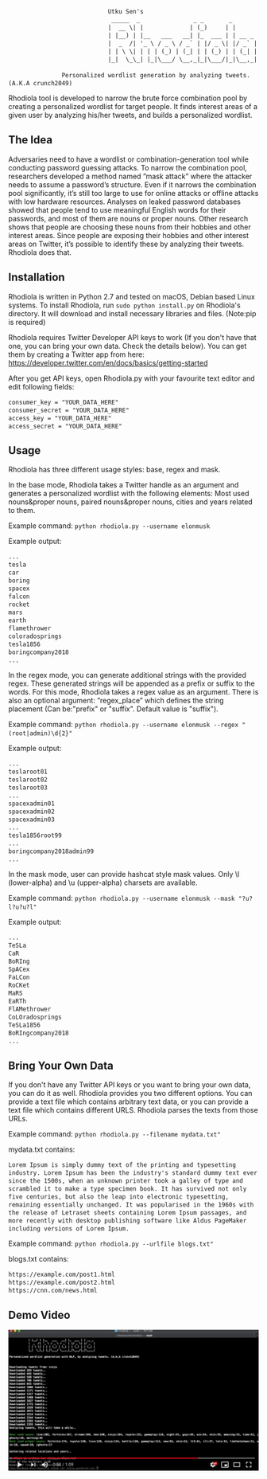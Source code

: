 ```
                            Utku Sen's
                             _____  _               _ _       _                            
                            |  __ \| |             | (_)     | |                            
                            | |__) | |__   ___   __| |_  ___ | | __ _ 
                            |  _  /| '_ \ / _ \ / _` | |/ _ \| |/ _` |                       
                            | | \ \| | | | (_) | (_| | | (_) | | (_| |
                            |_|  \_\_| |_|\___/ \__,_|_|\___/|_|\__,_|                           

               Personalized wordlist generation by analyzing tweets. (A.K.A crunch2049)

```

Rhodiola tool is developed to narrow the brute force combination pool by creating a personalized wordlist for target people. It finds interest areas of a given user by analyzing his/her tweets, and builds a personalized wordlist.

## The Idea

Adversaries need to have a wordlist or combination-generation tool while conducting password guessing attacks. To narrow the combination pool, researchers developed a method named ”mask attack” where the attacker needs to assume a password’s structure. Even if it narrows the combination pool significantly, it’s still too large to use for online attacks or offline attacks with low hardware resources. Analyses on leaked password databases showed that people tend to use meaningful English words for their passwords, and most of them are nouns or proper nouns. Other research shows that people are choosing these nouns from their hobbies and other interest areas. Since people are exposing their hobbies and other interest areas on Twitter, it’s possible to identify these by analyzing their tweets. Rhodiola does that.

## Installation

Rhodiola is written in Python 2.7 and tested on macOS, Debian based Linux systems. To install Rhodiola, run `sudo python install.py` on Rhodiola's directory. It will download and install necessary libraries and files. (Note:pip is required)

Rhodiola requires Twitter Developer API keys to work (If you don't have that one, you can bring your own data. Check the details below). You can get them by creating a Twitter app from here: https://developer.twitter.com/en/docs/basics/getting-started

After you get API keys, open Rhodiola.py with your favourite text editor and edit following fields:

```
consumer_key = "YOUR_DATA_HERE"
consumer_secret = "YOUR_DATA_HERE"
access_key = "YOUR_DATA_HERE"
access_secret = "YOUR_DATA_HERE"

```

## Usage

Rhodiola has three different usage styles: base, regex and mask.

In the base mode, Rhodiola takes a Twitter handle as an argument and generates a personalized wordlist with the following elements: Most used nouns&proper nouns, paired nouns&proper nouns, cities and years related to them. 

Example command: `python rhodiola.py --username elonmusk`

Example output:

```
...
tesla
car
boring
spacex
falcon
rocket
mars
earth
flamethrower
coloradosprings
tesla1856
boringcompany2018
...
```

In the regex mode, you can generate additional strings with the provided regex. These generated strings will be appended as a prefix or suffix to the words. For this mode, Rhodiola takes a regex value as an argument. There is also an optional argument: ”regex_place” which defines the string placement (Can be:"prefix" or "suffix". Default value is "suffix"). 

Example command: `python rhodiola.py --username elonmusk --regex "(root|admin)\d{2}"`

Example output:

```
...
teslaroot01
teslaroot02
teslaroot03
...
spacexadmin01
spacexadmin02
spacexadmin03
...
tesla1856root99
...
boringcompany2018admin99
...
```

In the mask mode, user can provide hashcat style mask values. Only \l (lower-alpha) and \u (upper-alpha) charsets are available. 

Example command: `python rhodiola.py --username elonmusk --mask "?u?l?u?u?l"`

Example output:

```
...
TeSLa
CaR
BoRIng
SpACex
FaLCon
RoCKet
MaRS
EaRTh
FlAMethrower
CoLOradosprings
TeSLa1856
BoRIngcompany2018
...
```

## Bring Your Own Data

If you don't have any Twitter API keys or you want to bring your own data, you can do it as well. Rhodiola provides you two different options. You can provide a text file which contains arbitrary text data, or you can provide a text file which contains different URLS. Rhodiola parses the texts from those URLs.

Example command: `python rhodiola.py --filename mydata.txt"` 

mydata.txt contains:

```
Lorem Ipsum is simply dummy text of the printing and typesetting industry. Lorem Ipsum has been the industry's standard dummy text ever since the 1500s, when an unknown printer took a galley of type and scrambled it to make a type specimen book. It has survived not only five centuries, but also the leap into electronic typesetting, remaining essentially unchanged. It was popularised in the 1960s with the release of Letraset sheets containing Lorem Ipsum passages, and more recently with desktop publishing software like Aldus PageMaker including versions of Lorem Ipsum.
```

Example command: `python rhodiola.py --urlfile blogs.txt"` 

blogs.txt contains:

```
https://example.com/post1.html
https://example.com/post2.html
https://cnn.com/news.html
```

## Demo Video

[![Youtube Video](screenshot.png)](https://www.youtube.com/watch?v=ouDGlIEU9o8)
